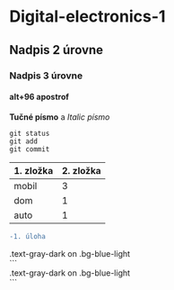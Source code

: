 # Digital-electronics-1
## Nadpis 2 úrovne
### Nadpis 3 úrovne
#### alt+96  apostrof
**Tučné písmo** a
*Italic písmo*
```
git status
git add
git commit
```


| 1. zložka  | 2. zložka | 
| ------------- | ------------- | 
| mobil  | 3  |
| dom | 1  |
| auto | 1  |

```diff
-1. úloha
```

<div class="bg-blue-light mb-2">
  .text-gray-dark on .bg-blue-light
</div>
```
<div class="bg-blue-light mb-2">
  .text-gray-dark on .bg-blue-light
</div>
```
